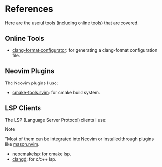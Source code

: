 # References

Here are the useful tools (including online tools) that are covered.

## Online Tools

- [clang-format-configurator](https://clang-format-configurator.site/): for generating a clang-format configuration file.

## Neovim Plugins

The Neovim plugins I use:

- [cmake-tools.nvim](https://github.com/Civitasv/cmake-tools.nvim): for cmake build system.

## LSP Clients

The LSP (Language Server Protocol) clients I use:

> [!NOTE]
> "Most of them can be integrated into Neovim or installed through plugins like [mason.nvim](https://github.com/williamboman/mason.nvim).

- [neocmakelsp](https://github.com/neocmakelsp/neocmakelsp): for cmake lsp.
- [clangd](https://clangd.llvm.org/installation.html): for c/c++ lsp.
